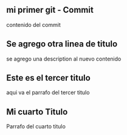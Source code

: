 ## mi primer git - Commit
contenido del commit

## Se agrego otra linea de titulo
se agrego una description al nuevo contenido

## Este es el tercer titulo
aqui va el parrafo del tercer titulo

## Mi cuarto Titulo
Parrafo del cuarto titulo